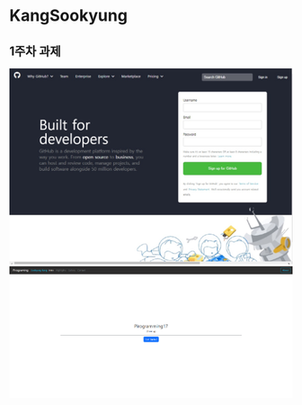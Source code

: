 # KangSookyung

## 1주차 과제

![깃허브페이지](<./1주차과제/깃허브 페이지 구현/결과 화면.jpg>)
![결과물](./1%EC%A3%BC%EC%B0%A8%EA%B3%BC%EC%A0%9C/booststrap%EA%B3%BC%EC%A0%9C/%EA%B2%B0%EA%B3%BC%EC%82%AC%EC%A7%84.png)
